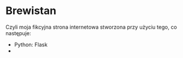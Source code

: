 # Brewistan

Czyli moja fikcyjna strona internetowa stworzona przy użyciu tego, co następuje:
- Python: Flask
- 
